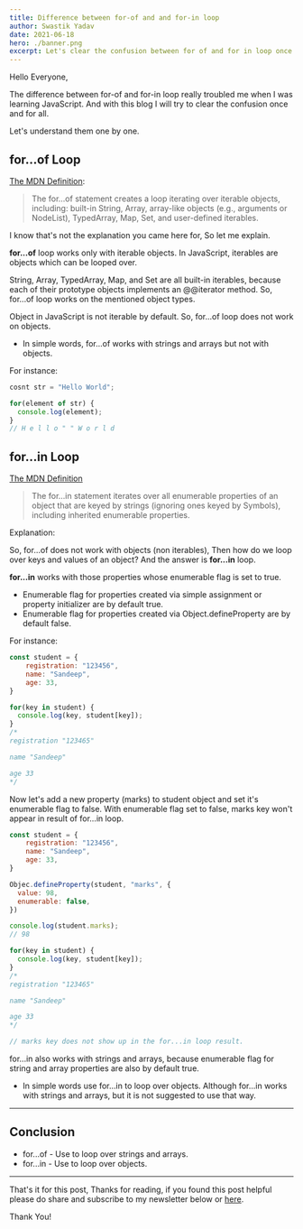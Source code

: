 ```yaml
---
title: Difference between for-of and and for-in loop
author: Swastik Yadav
date: 2021-06-18
hero: ./banner.png
excerpt: Let's clear the confusion between for of and for in loop once and for all.
---
```


Hello Everyone,

The difference between for-of and for-in loop really troubled me when I was learning JavaScript. And with this blog I will try to clear the confusion once and for all.

Let's understand them one by one.

## for...of Loop
[The MDN Definition](https://developer.mozilla.org/en-US/docs/Web/JavaScript/Reference/Statements/for...of):

> The for...of statement creates a loop iterating over iterable objects, including: built-in String, Array, array-like objects (e.g., arguments or NodeList), TypedArray, Map, Set, and user-defined iterables.

I know that's not the explanation you came here for, So let me explain.

**for...of** loop works only with iterable objects. In JavaScript, iterables are objects which can be looped over.

String, Array, TypedArray, Map, and Set are all built-in iterables, because each of their prototype objects implements an @@iterator method. So, for...of loop works on the mentioned object types.

Object in JavaScript is not iterable by default. So, for...of loop does not work on objects.

- In simple words, for...of works with strings and arrays but not with objects.

For instance:
```js
cosnt str = "Hello World";

for(element of str) {
  console.log(element);
}
// H e l l o " " W o r l d
```

## for...in Loop
[The MDN Definition](https://developer.mozilla.org/en-US/docs/Web/JavaScript/Reference/Statements/for...in)

> The for...in statement iterates over all enumerable properties of an object that are keyed by strings (ignoring ones keyed by Symbols), including inherited enumerable properties.

Explanation:

So, for...of does not work with objects (non iterables), Then how do we loop over keys and values of an object? And the answer is **for...in** loop.

**for...in** works with those properties whose enumerable flag is set to true.

- Enumerable flag for properties created via simple assignment or property initializer are by default true.
- Enumerable flag for properties created via Object.defineProperty are by default false.

For instance:
```js
const student = {
    registration: "123456",
    name: "Sandeep",
    age: 33,
}

for(key in student) {
  console.log(key, student[key]);
}
/*
registration "123465"

name "Sandeep"

age 33
*/
```

Now let's add a new property (marks) to student object and set it's enumerable flag to false. With enumerable flag set to false, marks key won't appear in result of for...in loop.

```js
const student = {
    registration: "123456",
    name: "Sandeep",
    age: 33,
}

Objec.defineProperty(student, "marks", {
  value: 98,
  enumerable: false,
})

console.log(student.marks);
// 98

for(key in student) {
  console.log(key, student[key]);
}
/*
registration "123465"

name "Sandeep"

age 33
*/

// marks key does not show up in the for...in loop result.
```

for...in also works with strings and arrays, because enumerable flag for string and array properties are also by default true.

- In simple words use for...in to loop over objects. Although for...in works with strings and arrays, but it is not suggested to use that way.

-------------------------------------------------

## Conclusion
- for...of - Use to loop over strings and arrays.
- for...in - Use to loop over objects.

-------------------------------------------------

That's it for this post, Thanks for reading, if you found this post helpful please do share and subscribe to my newsletter below or [here](./subscribe).

Thank You!